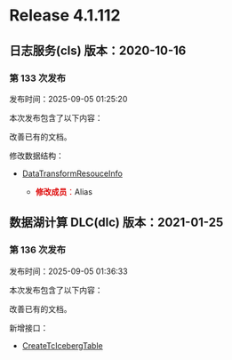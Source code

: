 # Release 4.1.112

## 日志服务(cls) 版本：2020-10-16

### 第 133 次发布

发布时间：2025-09-05 01:25:20

本次发布包含了以下内容：

改善已有的文档。

修改数据结构：

* [DataTransformResouceInfo](https://cloud.tencent.com/document/api/614/56471#DataTransformResouceInfo)

	* <font color="#dd0000">**修改成员**：</font>Alias




## 数据湖计算 DLC(dlc) 版本：2021-01-25

### 第 136 次发布

发布时间：2025-09-05 01:36:33

本次发布包含了以下内容：

改善已有的文档。

新增接口：

* [CreateTcIcebergTable](https://cloud.tencent.com/document/api/1342/122963)



